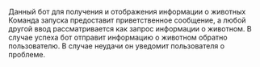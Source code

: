 Данный бот для получения и отображения информации о животных Команда запуска предоставит приветственное сообщение, а любой другой ввод рассматривается как запрос информации о животном.
В случае успеха бот отправит информацию о животном обратно пользователю. В случае неудачи он уведомит пользователя о проблеме.
